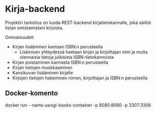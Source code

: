 # Kirja-backend

Projektin tarkoitus on luoda REST-backend kirjatietokannalle, joka säilöö listan omistamistani kirjoista.

Ominaisuudet:
- Kirjan lisääminen kantaan ISBN:n perusteella
    - Lisämisen yhteydessä haetaan kirjan ja kirjoittajan nimi ja muita olennaisia tietoja julkisista ISBN-tietokannoista
- Kirjan poistaminen kannasta ISBN:n perusteella
- Kirjan tietojen muokkaaminen
- Kansikuvan lisääminen kirjalle
- Kirjojen tietojen hakeminen nimen, kirjoittajan ja ISBN:n perusteella

## Docker-komento
docker run --name uwsgi-books-container -p 8080:8080 -p 3307:3306 <image id>                                  
